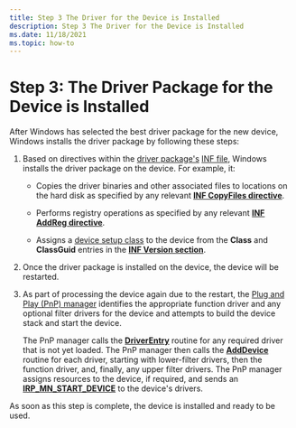 ```yaml
---
title: Step 3 The Driver for the Device is Installed
description: Step 3 The Driver for the Device is Installed
ms.date: 11/18/2021
ms.topic: how-to
---
```


# Step 3: The Driver Package for the Device is Installed

After Windows has selected the best driver package for the new device, Windows installs the driver package by following these steps:

1.  Based on directives within the [driver package's](driver-packages.md) [INF file](overview-of-inf-files.md), Windows installs the driver package on the device.  For example, it:

    -   Copies the driver binaries and other associated files to locations on the hard disk as specified by any relevant [**INF CopyFiles directive**](inf-copyfiles-directive.md).

    -   Performs registry operations as specified by any relevant [**INF AddReg directive**](inf-addreg-directive.md).

    -   Assigns a [device setup class](./overview-of-device-setup-classes.md) to the device from the **Class** and **ClassGuid** entries in the [**INF Version section**](inf-version-section.md).

2.  Once the driver package is installed on the device, the device will be restarted.

3.  As part of processing the device again due to the restart, the [Plug and Play (PnP) manager](pnp-manager.md) identifies the appropriate function driver and any optional filter drivers for the device and attempts to build the device stack and start the device. 

    The PnP manager calls the [**DriverEntry**](/windows-hardware/drivers/ddi/wdm/nc-wdm-driver_initialize) routine for any required driver that is not yet loaded. The PnP manager then calls the [**AddDevice**](/windows-hardware/drivers/ddi/wdm/nc-wdm-driver_add_device) routine for each driver, starting with lower-filter drivers, then the function driver, and, finally, any upper filter drivers. The PnP manager assigns resources to the device, if required, and sends an [**IRP_MN_START_DEVICE**](../kernel/irp-mn-start-device.md) to the device's drivers.

As soon as this step is complete, the device is installed and ready to be used.

 

